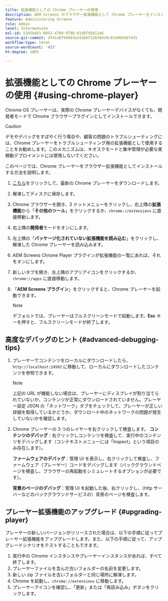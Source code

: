 ```yaml
---
title: 拡張機能としての Chrome プレーヤーの使用
description: AEM Screens のブラウザー拡張機能として Chrome プレーヤーをインストールする方法について説明します。
feature: Administering Screens
role: Admin
level: Intermediate
exl-id: 53d5bd81-0853-47b0-9798-01d8fd5612e6
source-git-commit: df41a8794683e241b6f12b58d39c01e069187435
workflow-type: tm+mt
source-wordcount: '453'
ht-degree: 100%

---
```


# 拡張機能としての Chrome プレーヤーの使用 {#using-chrome-player}

Chrome OS プレーヤーは、実際の Chrome プレーヤーデバイスがなくても、開発者モードで Chrome ブラウザープラグインとしてインストールできます。

>[!CAUTION]
>
> デモやデバッグをすばやく行う場合や、顧客の問題のトラブルシューティングには、Chrome プレーヤーをトラブルシューティング用の拡張機能として使用することをお勧めします。このメカニズムは、キオスクモードと集中管理が必要な実稼動デプロイメントには使用しないでください。

このページでは、Chrome プレーヤーをブラウザー拡張機能としてインストールする方法を説明します。

1. [こちら](https://download.macromedia.com/screens/)をクリックして、最新の Chrome プレーヤーをダウンロードします。

1. 解凍してディスクに保存します。

1. Chrome ブラウザーを開き、3 ドットメニューをクリックし、右上隅の&#x200B;**拡張機能**&#x200B;から「**その他のツール**」をクリックするか、`chrome://extensions` に直接移動します。

1. 右上隅の&#x200B;**開発者**&#x200B;モードをオンにします。

1. 左上隅の「**パッケージ化されていない拡張機能を読み込む**」をクリックし、解凍した Chrome プレーヤーを読み込みます。

1. AEM Screens Chrome Player プラグインが拡張機能の一覧にあれば、それをオンにします。

1. 新しいタブを開き、左上隅のアプリアイコンをクリックするか、`chrome://apps` に直接移動します。

1. 「**AEM Screens プラグイン**」をクリックすると、Chrome プレーヤーを起動できます。

   >[!NOTE]
   >
   > デフォルトでは、プレーヤーはフルスクリーンモードで起動します。**Esc** キーを押すと、フルスクリーンモードが終了します。


## 高度なデバッグのヒント {#advanced-debugging-tips}

1. プレーヤーでコンテンツをローカルにダウンロードしたら、`http://localhost:24502` に移動して、ローカルにダウンロードしたコンテンツを参照できます。

   >[!NOTE]
   >
   > 上記の URL が機能しない場合は、プレーヤーにディスプレイが割り当てられていないか、コンテンツが正常にダウンロードされていません。プレーヤー設定 JSON の「ネットワーク」タブをチェックして、プレーヤーが正しい詳細を取得しているかどうか、ダウンロード中のネットワークの問題が発生していないかを確認します。

1. Chrome プレーヤーの 3 つのレイヤーを右クリックして検査します。
   **コンテンツのデバッグ**：右クリックしコンテンツを検査して、実行中のコンテンツをデバッグします（コンテキストメニューには「Inspect」という項目のみ存在します）。

   **ファームウェアのデバッグ**：管理 UI を表示し、右クリックして検査し、ファームウェア（プレーヤー）コードをデバッグします（バックグラウンドページを検査し、ブラウザーの再起動をシミュレートするオプションが必要です）。

   **背景のページのデバッグ**：管理 UI を起動した後、右クリックし、（http サーバーなどのバックグラウンドサービスの）背景のページを検査します。

## プレーヤー拡張機能のアップグレード {#upgrading-player}

プレーヤーの新しいバージョンがリリースされた場合は、以下の手順に従ってプレーヤー拡張機能をアップグレードします。また、以下の手順に従って、アップグレードシナリオをテストすることもできます。

1. 実行中の Chrome インスタンスやプレーヤーインスタンスがあれば、すべて終了します。
1. プレーヤーファイルを含んだ古いフォルダーの名前を変更します。
1. 新しい zip ファイルを古いフォルダーと同じ場所に解凍します。
1. Chrome を起動し、`chrome://extensions` に移動します。
1. プレーヤーアイコンを確認し、「更新」または「再読み込み」ボタンをクリックします。
